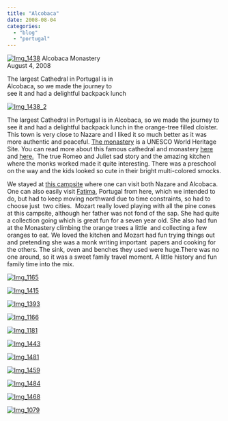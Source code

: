 ```yaml
---
title: "Alcobaca"
date: 2008-08-04
categories: 
  - "blog"
  - "portugal"
---
```


 [![Img_1438](http://soultravelers3new.local/images/2008/08/04/img_1438.jpg "Img_1438")](https://pub-ac94b3f306b24c0dba4238943c97f2e1.r2.dev/photos/uncategorized/2008/08/04/img_1438.jpg) Alcobaca Monastery  
August 4, 2008

The largest Cathedral in Portugal is in  
Alcobaca, so we made the journey to  
see it and had a delightful backpack lunch

<!--more-->

[![Img_1438_2](http://soultravelers3new.local/images/2008/08/04/img_1438_2.jpg "Img_1438_2")](https://pub-ac94b3f306b24c0dba4238943c97f2e1.r2.dev/photos/uncategorized/2008/08/04/img_1438_2.jpg)

  
The largest Cathedral in Portugal is in Alcobaca, so we made the journey to see it and had a delightful backpack lunch in the orange-tree filled cloister. This town is very close to Nazare and I liked it so much better as it was more authentic and peaceful. [The monastery](http://www.manorhouses.com/unesco/whalco.html) is a UNESCO World Heritage Site. You can read more about this famous cathedral and monastery [here](http://en.wikipedia.org/wiki/Alcoba%C3%A7a_Monastery) and [here.](http://www.sacred-destinations.com/portugal/alcobaca-mosteiro-santa-maria.htm)  The true Romeo and Juliet sad story and the amazing kitchen where the monks worked made it quite interesting. There was a preschool on the way and the kids looked so cute in their bright multi-colored smocks.

We stayed at [this campsite](http://www.campings.com/camping-vale-paraiso-nazare/?idlengua=3) where one can visit both Nazare and Alcobaca. One can also easily visit [Fatima](http://en.wikipedia.org/wiki/F%C3%A1tima,_Portugal), Portugal from here, which we intended to do, but had to keep moving northward due to time constraints, so had to choose just  two cities.  Mozart really loved playing with all the pine cones at this campsite, although her father was not fond of the sap. She had quite a collection going which is great fun for a seven year old. She also had fun at the Monastery climbing the orange trees a little  and collecting a few oranges to eat. We loved the kitchen and Mozart had fun trying things out and pretending she was a monk writing important  papers and cooking for the others. The sink, oven and benches they used were huge.There was no one around, so it was a sweet family travel moment. A little history and fun family time into the mix.

[![Img_1165](http://soultravelers3new.local/images/2008/08/04/img_1165.jpg "Img_1165")](https://pub-ac94b3f306b24c0dba4238943c97f2e1.r2.dev/photos/uncategorized/2008/08/04/img_1165.jpg)

[![Img_1415](http://soultravelers3new.local/images/2008/08/04/img_1415.jpg "Img_1415")](https://pub-ac94b3f306b24c0dba4238943c97f2e1.r2.dev/photos/uncategorized/2008/08/04/img_1415.jpg)

[![Img_1393](http://soultravelers3new.local/images/2008/08/04/img_1393.jpg "Img_1393")](https://pub-ac94b3f306b24c0dba4238943c97f2e1.r2.dev/photos/uncategorized/2008/08/04/img_1393.jpg)

[![Img_1166](http://soultravelers3new.local/images/2008/08/04/img_1166.jpg "Img_1166")](https://pub-ac94b3f306b24c0dba4238943c97f2e1.r2.dev/photos/uncategorized/2008/08/04/img_1166.jpg)

[![Img_1181](http://soultravelers3new.local/images/2008/08/04/img_1181.jpg "Img_1181")](https://pub-ac94b3f306b24c0dba4238943c97f2e1.r2.dev/photos/uncategorized/2008/08/04/img_1181.jpg)

[![Img_1443](http://soultravelers3new.local/images/2008/08/04/img_1443.jpg "Img_1443")](https://pub-ac94b3f306b24c0dba4238943c97f2e1.r2.dev/photos/uncategorized/2008/08/04/img_1443.jpg)

[![Img_1481](http://soultravelers3new.local/images/2008/08/04/img_1481.jpg "Img_1481")](https://pub-ac94b3f306b24c0dba4238943c97f2e1.r2.dev/photos/uncategorized/2008/08/04/img_1481.jpg)

[![Img_1459](http://soultravelers3new.local/images/2008/08/04/img_1459.jpg "Img_1459")](https://pub-ac94b3f306b24c0dba4238943c97f2e1.r2.dev/photos/uncategorized/2008/08/04/img_1459.jpg)

[![Img_1484](http://soultravelers3new.local/images/2008/08/04/img_1484.jpg "Img_1484")](https://pub-ac94b3f306b24c0dba4238943c97f2e1.r2.dev/photos/uncategorized/2008/08/04/img_1484.jpg)

[![Img_1468](http://soultravelers3new.local/images/2008/08/04/img_1468.jpg "Img_1468")](https://pub-ac94b3f306b24c0dba4238943c97f2e1.r2.dev/photos/uncategorized/2008/08/04/img_1468.jpg)

[![Img_1079](http://soultravelers3new.local/images/2008/08/04/img_1079.jpg "Img_1079")](https://pub-ac94b3f306b24c0dba4238943c97f2e1.r2.dev/photos/uncategorized/2008/08/04/img_1079.jpg)
